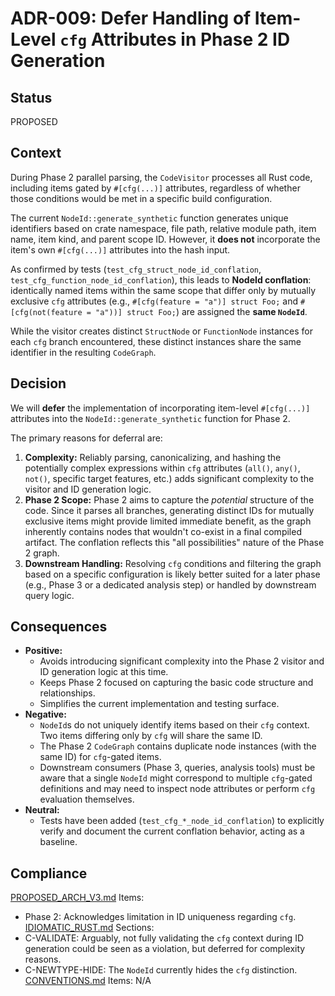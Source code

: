 # ADR-009: Defer Handling of Item-Level `cfg` Attributes in Phase 2 ID Generation

## Status
PROPOSED

## Context
During Phase 2 parallel parsing, the `CodeVisitor` processes all Rust code, including items gated by `#[cfg(...)]` attributes, regardless of whether those conditions would be met in a specific build configuration.

The current `NodeId::generate_synthetic` function generates unique identifiers based on crate namespace, file path, relative module path, item name, item kind, and parent scope ID. However, it **does not** incorporate the item's own `#[cfg(...)]` attributes into the hash input.

As confirmed by tests (`test_cfg_struct_node_id_conflation`, `test_cfg_function_node_id_conflation`), this leads to **NodeId conflation**: identically named items within the same scope that differ only by mutually exclusive `cfg` attributes (e.g., `#[cfg(feature = "a")] struct Foo;` and `#[cfg(not(feature = "a"))] struct Foo;`) are assigned the **same `NodeId`**.

While the visitor creates distinct `StructNode` or `FunctionNode` instances for each `cfg` branch encountered, these distinct instances share the same identifier in the resulting `CodeGraph`.

## Decision
We will **defer** the implementation of incorporating item-level `#[cfg(...)]` attributes into the `NodeId::generate_synthetic` function for Phase 2.

The primary reasons for deferral are:
1.  **Complexity:** Reliably parsing, canonicalizing, and hashing the potentially complex expressions within `cfg` attributes (`all()`, `any()`, `not()`, specific target features, etc.) adds significant complexity to the visitor and ID generation logic.
2.  **Phase 2 Scope:** Phase 2 aims to capture the *potential* structure of the code. Since it parses all branches, generating distinct IDs for mutually exclusive items might provide limited immediate benefit, as the graph inherently contains nodes that wouldn't co-exist in a final compiled artifact. The conflation reflects this "all possibilities" nature of the Phase 2 graph.
3.  **Downstream Handling:** Resolving `cfg` conditions and filtering the graph based on a specific configuration is likely better suited for a later phase (e.g., Phase 3 or a dedicated analysis step) or handled by downstream query logic.

## Consequences
- **Positive:**
    - Avoids introducing significant complexity into the Phase 2 visitor and ID generation logic at this time.
    - Keeps Phase 2 focused on capturing the basic code structure and relationships.
    - Simplifies the current implementation and testing surface.
- **Negative:**
    - `NodeId`s do not uniquely identify items based on their `cfg` context. Two items differing only by `cfg` will share the same ID.
    - The Phase 2 `CodeGraph` contains duplicate node instances (with the same ID) for `cfg`-gated items.
    - Downstream consumers (Phase 3, queries, analysis tools) must be aware that a single `NodeId` might correspond to multiple `cfg`-gated definitions and may need to inspect node attributes or perform `cfg` evaluation themselves.
- **Neutral:**
    - Tests have been added (`test_cfg_*_node_id_conflation`) to explicitly verify and document the current conflation behavior, acting as a baseline.

## Compliance
[PROPOSED_ARCH_V3.md](/PROPOSED_ARCH_V3.md) Items:
- Phase 2: Acknowledges limitation in ID uniqueness regarding `cfg`.
[IDIOMATIC_RUST.md](ai_workflow/AI_Always_Instructions/IDIOMATIC_RUST.md) Sections:
- C-VALIDATE: Arguably, not fully validating the `cfg` context during ID generation could be seen as a violation, but deferred for complexity reasons.
- C-NEWTYPE-HIDE: The `NodeId` currently hides the `cfg` distinction.
[CONVENTIONS.md](ai_workflow/AI_Always_Instructions/CONVENTIONS.md) Items: N/A
